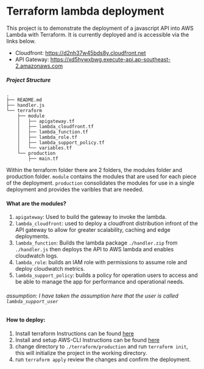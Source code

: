 # Terraform lambda deployment

This project is to demonstrate the deployment of a javascript API into AWS Lambda with Terraform. It is currently deployed and is accessible via the links below.
- Cloudfront: https://d2nh37w45bds8y.cloudfront.net
- API Gateway: https://xd5hywxbwg.execute-api.ap-southeast-2.amazonaws.com

##### Project Structure
```
.
├── README.md
├── handler.js
└── terraform
    ├── module
    │   ├── apigateway.tf
    │   ├── lambda_cloudfront.tf
    │   ├── lambda_function.tf
    │   ├── lambda_role.tf
    │   ├── lambda_support_policy.tf
    │   └── variables.tf
    └── production
        ├── main.tf
```

Within the terraform folder there are 2 folders, the modules folder and production folder. `module` contains the modules that are used for each piece of the deployment. `production` consolidates the modules for use in a single deployment and provides the varibles that are needed.

#### What are the modules?
1. `apigateway`: Used to build the gateway to invoke the lambda.
1. `lambda_cloudfront`: used to deploy a cloudfront distribution infront of the API gateway to allow for greater scalability, caching and edge deployments.
1. `lambda_function`: Builds the lambda package `./handler.zip` from `./handler.js` then deploys the API to AWS lambda and enables cloudwatch logs.
1. `lambda_role`: builds an IAM role with permissions to assume role and deploy cloudwatch metrics.
1. `lambda_support_policy`: builds a policy for operation users to access and be able to manage the app for performance and operational needs.

###### assumption: I have taken the assumption here that the user is called `lambda_support_user`

#### How to deploy:
1. Install terraform
  Instructions can be found [here](https://learn.hashicorp.com/tutorials/terraform/install-cli "here")
1. Install and setup AWS-CLI
Instructions can be found [here](https://docs.aws.amazon.com/cli/latest/userguide/install-cliv2.html "here")
1. change directory to `./terraform/production` and run `terraform init`, this will initialize the project in the working directory.
1. run `terraform apply`
review the changes and confirm the deployment.